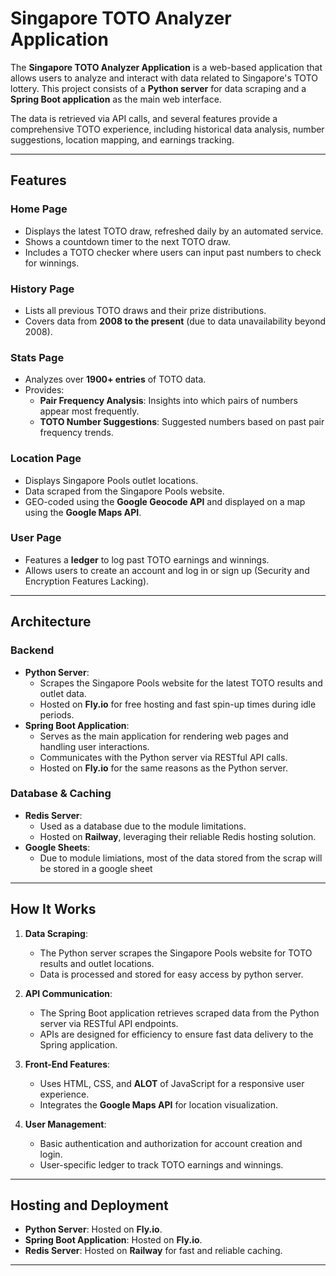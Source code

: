 # Singapore TOTO Analyzer Application

The **Singapore TOTO Analyzer Application** is a web-based application that allows users to analyze and interact with data related to Singapore's TOTO lottery. This project consists of a **Python server** for data scraping and a **Spring Boot application** as the main web interface. 

The data is retrieved via API calls, and several features provide a comprehensive TOTO experience, including historical data analysis, number suggestions, location mapping, and earnings tracking.

---

## Features

### **Home Page**
- Displays the latest TOTO draw, refreshed daily by an automated service.
- Shows a countdown timer to the next TOTO draw.
- Includes a TOTO checker where users can input past numbers to check for winnings.

### **History Page**
- Lists all previous TOTO draws and their prize distributions.
- Covers data from **2008 to the present** (due to data unavailability beyond 2008).

### **Stats Page**
- Analyzes over **1900+ entries** of TOTO data.
- Provides:
  - **Pair Frequency Analysis**: Insights into which pairs of numbers appear most frequently.
  - **TOTO Number Suggestions**: Suggested numbers based on past pair frequency trends.

### **Location Page**
- Displays Singapore Pools outlet locations.
- Data scraped from the Singapore Pools website.
- GEO-coded using the **Google Geocode API** and displayed on a map using the **Google Maps API**.

### **User Page**
- Features a **ledger** to log past TOTO earnings and winnings.
- Allows users to create an account and log in or sign up (Security and Encryption Features Lacking).

---

## Architecture

### Backend
- **Python Server**: 
  - Scrapes the Singapore Pools website for the latest TOTO results and outlet data.
  - Hosted on **Fly.io** for free hosting and fast spin-up times during idle periods.
- **Spring Boot Application**:
  - Serves as the main application for rendering web pages and handling user interactions.
  - Communicates with the Python server via RESTful API calls.
  - Hosted on **Fly.io** for the same reasons as the Python server.

### Database & Caching
- **Redis Server**:
  - Used as a database due to the module limitations.
  - Hosted on **Railway**, leveraging their reliable Redis hosting solution.
- **Google Sheets**:
  - Due to module limiations, most of the data stored from the scrap will be stored in a google sheet
---

## How It Works

1. **Data Scraping**: 
   - The Python server scrapes the Singapore Pools website for TOTO results and outlet locations.
   - Data is processed and stored for easy access by python server.

2. **API Communication**:
   - The Spring Boot application retrieves scraped data from the Python server via RESTful API endpoints.
   - APIs are designed for efficiency to ensure fast data delivery to the Spring application.

3. **Front-End Features**:
   - Uses HTML, CSS, and **ALOT** of JavaScript for a responsive user experience.
   - Integrates the **Google Maps API** for location visualization.

4. **User Management**:
   - Basic authentication and authorization for account creation and login.
   - User-specific ledger to track TOTO earnings and winnings.

---

## Hosting and Deployment

- **Python Server**: Hosted on **Fly.io**.
- **Spring Boot Application**: Hosted on **Fly.io**.
- **Redis Server**: Hosted on **Railway** for fast and reliable caching.

---
